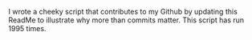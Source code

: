 I wrote a cheeky script that contributes to my Github by updating this ReadMe to illustrate why more than commits matter. This script has run 1995 times.